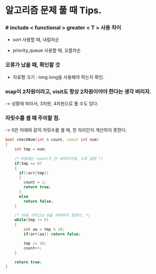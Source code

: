 알고리즘 문제 풀 때 Tips.
==========

### # include < functional > greater < T > 사용 차이
- sort 사용할 때, 내림차순

- priority_queue  사용할 때, 오름차순

### 오류가 났을 때, 확인할 것
- 자료형 크기 : long long을 사용해야 하는지 확인.

### map이 2차원이라고, visit도 항상 2차원이어야 한다는 생각 버리자.
-> 상황에 따라서, 3차원, 4차원으로 풀 수도 있다.

### 자릿수를 셀 때 주의할 점.
-> 0은 아래와 같이 자릿수를 셀 때, 한 자리인지 계산하지 못한다.

```cpp
bool checkNum(int & count, const int num)
{
    int tmp = num;
    
    /* 0일때는 count가 안 세어지기에, 1로 설정 */
    if(tmp == 0)
    {
      if(!arr[tmp])
      {
        count = 1;
        return true;
      }
      else
        return false;
    }

    /* 아래 가지고는 0을 커버하지 못한다. */
    while(tmp != 0)
    {
        int aa = tmp % 10;
        if(arr[aa]) return false;

        tmp /= 10;
        count++;
    }

    return true;
}
```
